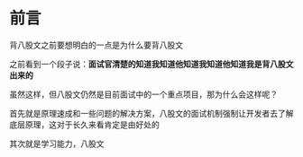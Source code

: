 # 前言

背八股文之前要想明白的一点是为什么要背八股文

之前看到一个段子说：**面试官清楚的知道我知道他知道我知道他知道我是背八股文出来的**

虽然这样，但八股文仍然是目前面试中的一个重点项目，那为什么会这样呢？

首先就是原理速成和一些问题的解决方案，八股文的面试机制强制让开发者去了解底层原理，这对于长久来看肯定是由好处的

其次就是学习能力，八股文
